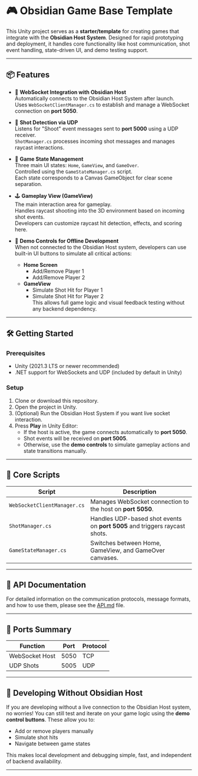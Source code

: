 # 🎮 Obsidian Game Base Template

This Unity project serves as a **starter/template** for creating games that integrate with the **Obsidian Host System**. Designed for rapid prototyping and deployment, it handles core functionality like host communication, shot event handling, state-driven UI, and demo testing support.

---

## 📦 Features

- 🚀 **WebSocket Integration with Obsidian Host**  
  Automatically connects to the Obsidian Host System after launch.  
  Uses `WebSocketClientManager.cs` to establish and manage a WebSocket connection on **port 5050**.

- 🎯 **Shot Detection via UDP**  
  Listens for "Shoot" event messages sent to **port 5000** using a UDP receiver.  
  `ShotManager.cs` processes incoming shot messages and manages raycast interactions.

- 🧠 **Game State Management**  
  Three main UI states: `Home`, `GameView`, and `GameOver`.  
  Controlled using the `GameStateManager.cs` script.  
  Each state corresponds to a Canvas GameObject for clear scene separation.

- 🕹️ **Gameplay View (GameView)**  
  The main interaction area for gameplay.  
  Handles raycast shooting into the 3D environment based on incoming shot events.  
  Developers can customize raycast hit detection, effects, and scoring here.

- 🧪 **Demo Controls for Offline Development**  
  When not connected to the Obsidian Host system, developers can use built-in UI buttons to simulate all critical actions:
  - **Home Screen**
    - Add/Remove Player 1
    - Add/Remove Player 2
  - **GameView**
    - Simulate Shot Hit for Player 1
    - Simulate Shot Hit for Player 2  
      This allows full game logic and visual feedback testing without any backend dependency.

---

## 🛠️ Getting Started

### Prerequisites

- Unity (2021.3 LTS or newer recommended)
- .NET support for WebSockets and UDP (included by default in Unity)

### Setup

1. Clone or download this repository.
2. Open the project in Unity.
3. (Optional) Run the Obsidian Host System if you want live socket interaction.
4. Press **Play** in Unity Editor:
   - If the host is active, the game connects automatically to **port 5050**.
   - Shot events will be received on **port 5005**.
   - Otherwise, use the **demo controls** to simulate gameplay actions and state transitions manually.

---

## 🧩 Core Scripts

| Script                      | Description                                                                |
| --------------------------- | -------------------------------------------------------------------------- |
| `WebSocketClientManager.cs` | Manages WebSocket connection to the host on **port 5050**.                 |
| `ShotManager.cs`            | Handles UDP-based shot events on **port 5005** and triggers raycast shots. |
| `GameStateManager.cs`       | Switches between Home, GameView, and GameOver canvases.                    |

---

## 📖 API Documentation

For detailed information on the communication protocols, message formats, and how to use them, please see the [API.md](API.md) file.

---

## 🚨 Ports Summary

| Function       | Port | Protocol |
| -------------- | ---- | -------- |
| WebSocket Host | 5050 | TCP      |
| UDP Shots      | 5005 | UDP      |

---

## 🧪 Developing Without Obsidian Host

If you are developing without a live connection to the Obsidian Host system, no worries! You can still test and iterate on your game logic using the **demo control buttons**. These allow you to:

- Add or remove players manually
- Simulate shot hits
- Navigate between game states

This makes local development and debugging simple, fast, and independent of backend availability.

---
